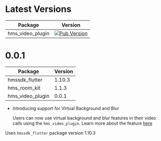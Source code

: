 # Latest Versions

| Package        | Version                                                                                                |
| -------------- | ------------------------------------------------------------------------------------------------------ |
| hms_video_plugin | [![Pub Version](https://img.shields.io/pub/v/hms_video_plugin)](https://pub.dev/packages/hms_video_plugin) |


# 0.0.1

| Package                                | Version                                                                                                                                  |
| -------------------------------------- | ---------------------------------------------------------------------------------------------------------------------------------------- |
| hmssdk_flutter              | 1.10.3 |
| hms_room_kit                | 1.1.3  |
| hms_video_plugin            | 0.0.1  |

- Introducing support for Virtual Background and Blur

  Users can now use virtual background and blur features in their video calls using the `hms_video_plugin`.
  Learn more about the feature [here](https://www.100ms.live/docs/flutter/v2/how-to-guides/extend-capabilities/virtual-background)

Uses `hmssdk_flutter` package version 1.10.3